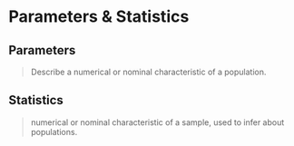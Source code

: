 # Parameters & Statistics 
## Parameters 
> Describe a numerical or nominal characteristic of a population.


## Statistics 
> numerical or nominal characteristic of a sample, used to infer about populations. 



